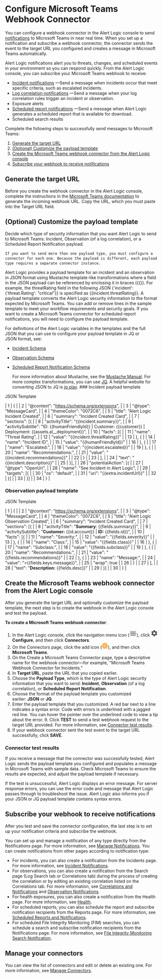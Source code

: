 # Configure Microsoft Teams Webhook Connector

You can configure a webhook connector in the Alert Logic console  to send [notifications](../notifications.md) to Microsoft Teams in near real time. When  you set up a notification and subscribe a webhook connector, the connector sends the event to the target URL you configured and creates a message in Microsoft Teams automatically.

Alert Logic notifications alert you to threats, changes, and scheduled events in your environment so you can respond quickly. From the Alert Logic console, you can subscribe your Microsoft Teams webhook to receive:

* [Incident notifications](../notifications/incident.md)        —Send a message when incidents occur that meet specific criteria, such as escalated incidents.
* [Log correlation notifications](../notifications/log-correlation.md)        —Send a message when your log correlation rules trigger an incident or observation.
* Exposure alerts
* [Scheduled report notifications](../notifications/report.md)        —Send a message when Alert Logic generates a scheduled report  that is available for download.
* Scheduled search results

Complete the following steps to successfully send messages to Microsoft Teams:

1. [Generate the target URL](#GeneratethetargetURL)
2. [(Optional) Customize the payload template](#(Optional)Customizethesamplepayloadtemplate)
3. [Create the Microsoft Teams webhook connector from the Alert Logic console](#CreatetheJirawebhookconnector)
4. [Subscribe your webhook to receive notifications](#Subscribeyourwebhooktoreceivenotifications)

## Generate the target URL

Before you create the webhook connector in the Alert Logic console, complete the instructions in the [Microsoft Teams documentation](https://docs.microsoft.com/en-us/microsoftteams/platform/webhooks-and-connectors/how-to/add-incoming-webhook) to generate the incoming webhook URL. Copy the URL, which you must paste into the Target URL field.

## (Optional) Customize the payload template

Decide which type of security information that you want Alert Logic to send to Microsoft Teams: Incident, Observation (of a log correlation), or a Scheduled Report Notification payload.

    If you want to send more than one payload type, you must configure a connector for each one. Because the payload is different, each payload type requires a separate connector instance.     
Alert Logic provides a payload template for an incident and an observation in JSON format using Mustache template-like transformations where a field in the JSON payload can be referenced by enclosing it in braces ({{}}. For example, the threatRating field in the following JSON {'incident': {'threat.Rating': "critical"}} is specified as {{incident.threatRating}}. A payload template converts the Alert Logic security information to the format expected by Microsoft Teams. You can add or remove lines in the sample template to meet your workflow requirements and security goals. If you want to create a Microsoft Teams connector for scheduled report notifications, you will need to configure the payload template.

For definitions of the Alert Logic variables in the templates and the full  JSON that you can use to configure your payload template in JQ or JSON format, see:

* [Incident Schema](incident.md)
* [Observation Schema](observation.md)
* [Scheduled Report Notification Schema](scheduled-report-notification-payload.md)

    For more information about Mustache, see the [Mustache Manual](https://mustache.github.io/mustache.5.html). For more complex transformations, you can use [JQ](https://stedolan.github.io/jq/#:~:text=jq). A helpful website for converting JSON to JQ is [jq play](https://jqplay.org/).    ### Incident payload template

JSON Template

| 1 | { |
| 2 | "@context": "https://schema.org/extensions", |
| 3 | "@type": "MessageCard", |
| 4 | "themeColor": "0072C6", |
| 5 | "title": "Alert Logic Incident Created", |
| 6 | "summary": "Incident Created Card", |
| 7 | "sections": [{ |
| 8 | "activityTitle": "{{incident.summary}}", |
| 9 | "activitySubtitle": "ID: {{humanFriendlyId}} | Customer: {{customer}} | Deployment: {{assets.al__deployment}}", |
| 10 | "facts": [{ |
| 11 | "name": "Threat Rating", |
| 12 | "value": "{{incident.threatRating}}" |
| 13 | }, { |
| 14 | "name": "Incident ID", |
| 15 | "value": "{{humanFriendlyId}}" |
| 16 | }, { |
| 17 | "name": "Escalated:", |
| 18 | "value": "{{incident.escalated}}" |
| 19 | }, { |
| 20 | "name": "Recommendations:", |
| 21 | "value": "{{incident.recommendations}}" |
| 22 | } |
| 23 | ], |
| 24 | "text": "{{incident.description}}" |
| 25 | }], |
| 26 | "potentialAction": [{ |
| 27 | "@type": "OpenUri", |
| 28 | "name": "See Incident in Alert Logic", |
| 29 | "targets": [{ |
| 30 | "os": "default", |
| 31 | "uri": "{{extra.incidentUrl}}" |
| 32 | }] |
| 33 | }] |
| 34 | } |

### Observation payload template

JSON Template

| 1 | { |
| 2 | "@context": "https://schema.org/extensions", |
| 3 | "@type": "MessageCard", |
| 4 | "themeColor": "0072C6", |
| 5 | "title": "Alert Logic Observation Created", |
| 6 | "summary": "Incident Created Card", |
| 7 | "sections": [{ |
| 8 | "activityTitle": "**Summary**: {{fields.summary}}", |
| 9 | "activitySubtitle": "**Customer:** {{id.account}} | **ID:** {{fields.id}}", |
| 10 | "facts": [{ |
| 11 | "name": "Severity:", |
| 12 | "value": "{{fields.severity}}" |
| 13 | }, { |
| 14 | "name": "Class:", |
| 15 | "value": "{{fields.class}}" |
| 16 | }, { |
| 17 | "name": "Subclass:", |
| 18 | "value": "{{fields.subclass}}" |
| 19 | }, { |
| 20 | "name": "Recommendations:", |
| 21 | "value": "{{fields.recommendations}}" |
| 22 | }, { |
| 23 | "name": "Message:", |
| 24 | "value": ">{{fields.keys.message}}", |
| 25 | "wrap": true |
| 26 | } |
| 27 | ], |
| 28 | "text": "**Description:** {{fields.desc}}" |
| 29 | }] |
| 30 | } |

## Create the Microsoft Teams webhook connector from the Alert Logic console

After you generate the target URL and optionally customize  the payload template, the next step is to create the webhook in the Alert Logic console  and test the payload.

**To create a Microsoft Teams webhook connector**:

1. In the Alert Logic console, click the navigation menu icon (![](../../Resources/Images/dashboard/menu-icon.png)), click ![](../../Resources/Images/dashboard/configure-icon.png)**Configure**, and then click **Connectors**.
2. On the Connectors page, click the add icon (![](../../Resources/Images/Icons/cdAddPlus.png)), and then click **Microsoft Teams**.
3. On the Create a Microsoft Teams Connector page, type a descriptive name for the webhook connector—for example, "Microsoft Teams Webhook Connector for Incidents."
4. In  **Target URL**, paste the URL that you copied earlier.
5. Choose the **Payload Type**, which is the type of Alert Logic security information that you want to send: **Incident**, **Observation** (of a log correlation), or **Scheduled Report Notification**.
6. Choose the format of the payload template you customized earlier: **JSON**  or **JQ**.
7. Enter the payload template that you customized.
      A red bar next to a line indicates a syntax error. Code with errors is underlined with a jagged red line. You can hover the pointer over the underlined code to view a tip about the error.      9. Click **TEST** to send a test webhook request to the target URL provided. For more information, see [Connector test results](#Connectortestresults).
10. If your webhook connector sent the test event to the target URL successfully, click **SAVE**.

### Connector test results

If you receive a message that the connector was successfully tested, Alert Logic sends the payload template you configured and populates a message in Microsoft Teams with sample data. Check Microsoft Teams to ensure the results are expected, and adjust the payload template if necessary.

If the test is unsuccessful, Alert Logic displays an error message. For server response errors, you can use the error code and message that Alert Logic passes through to troubleshoot the issue. Alert Logic also informs you if your JSON or JQ payload template contains syntax errors.

## Subscribe your webhook to receive notifications

After you test and save the connector configuration, the last step is to set up your notification criteria and subscribe the webhook.

You can set up and manage a notification of any type directly from the Notifications page. For more information, see [Manage Notifications](../notifications/manage.md). You can create notifications from other pages according to notification type:

* For incidents, you can also create a notification from the Incidents page. For more information, see [Incident Notifications](../notifications/incident.md).
* For observations, you can also create a notification   from the Search page (Log Search tab or Correlations tab) during the process of creating the correlation or by editing an existing correlation listed on the Correlations tab. For more information, see [Correlations and Notifications](../notifications/log-correlation.md) and [Observation Notifications](../notifications/observation.md).
* For health exposures, you can also create a notification from the Health page. For more information, see [Health](../../analyze/health.md).
* For scheduled reports, you can also schedule the report and subscribe notification recipients from the Reports page. For more information, see [Scheduled Reports and Notifications](../notifications/report.md).
* For scheduled File Integrity Monitoring (FIM) searches, you can schedule a search and subscribe notification recipients from the Notifications page. For more information, see [File Integrity Monitoring Search Notification](../notifications/fim-search.md).

## Manage your connectors

You can view the list of connectors and edit or delete an existing one. For more information, see [Manage Connectors](manage-connectors.md).
